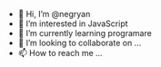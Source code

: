 - 👋 Hi, I’m @negryan
- 👀 I’m interested in  JavaScript
- 🌱 I’m currently learning  programare
- 💞️ I’m looking to collaborate on ...       
- 📫 How to reach me ...

<!---
negryan/negryan is a ✨ special ✨ repository because its `README.md` (this file) appears on your GitHub profile.
You can click the Preview link to take a look at your changes.
--->
